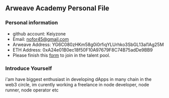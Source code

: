 ## Arweave Academy Personal File

### Personal information

- github account: Keiyzone
- Email: nofor45@gmail.com
- Arweave Address: YG6C080zHKm58g0i0rfiqYLUrhko3SbGL13al1Ag25M
- ETH Address: 0xA24e01B0ec18f50F10A97679F8C74B75adDe9BB9
- Please finish this [form](https://docs.google.com/forms/d/e/1FAIpQLSfWA5fIIcBgmRppm3jNz5vmf9Mai_QMVil-2pO4r7YKn_Zhtw/viewform?usp=sf_link) to join in the talent pool.

### Introduce Yourself
 i'am have biggest enthusiast in developing dApps in many chain in the web3 circle, im curently working a freelance in node developer, node runner, node operator etc